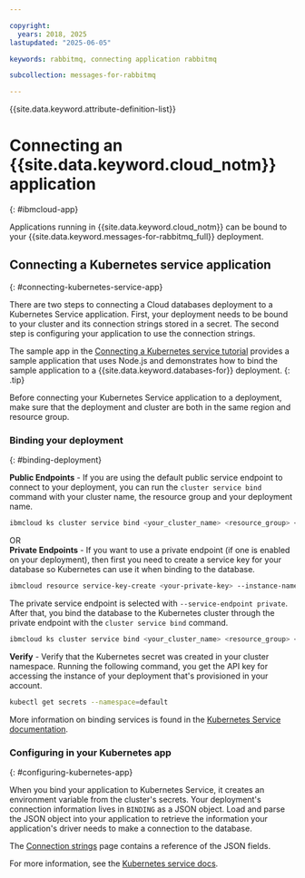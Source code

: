 ```yaml
---

copyright:
  years: 2018, 2025
lastupdated: "2025-06-05"

keywords: rabbitmq, connecting application rabbitmq

subcollection: messages-for-rabbitmq

---
```


{{site.data.keyword.attribute-definition-list}}

# Connecting an {{site.data.keyword.cloud_notm}} application
{: #ibmcloud-app}

Applications running in {{site.data.keyword.cloud_notm}} can be bound to your {{site.data.keyword.messages-for-rabbitmq_full}} deployment. 

## Connecting a Kubernetes service application
{: #connecting-kubernetes-service-app}

There are two steps to connecting a Cloud databases deployment to a Kubernetes Service application. First, your deployment needs to be bound to your cluster and its connection strings stored in a secret. The second step is configuring your application to use the connection strings.

The sample app in the [Connecting a Kubernetes service tutorial](/docs/messages-for-rabbitmq?topic=messages-for-rabbitmq-tutorial-k8s-app) provides a sample application that uses Node.js and demonstrates how to bind the sample application to a {{site.data.keyword.databases-for}} deployment.
{: .tip}

Before connecting your Kubernetes Service application to a deployment, make sure that the deployment and cluster are both in the same region and resource group.

### Binding your deployment
{: #binding-deployment}

**Public Endpoints** - If you are using the default public service endpoint to connect to your deployment, you can run the `cluster service bind` command with your cluster name, the resource group and your deployment name.

```sh
ibmcloud ks cluster service bind <your_cluster_name> <resource_group> <your_database_deployment>
```
OR  
**Private Endpoints** - If you want to use a private endpoint (if one is enabled on your deployment), then first you need to create a service key for your database so Kubernetes can use it when binding to the database.

```sh
ibmcloud resource service-key-create <your-private-key> --instance-name <your_database_deployment> --service-endpoint private  
```

The private service endpoint is selected with `--service-endpoint private`. After that, you bind the database to the Kubernetes cluster through the private endpoint with the `cluster service bind` command.

```sh
ibmcloud ks cluster service bind <your_cluster_name> <resource_group> <your_database_deployment> --key <your-private-key>
```

**Verify** - Verify that the Kubernetes secret was created in your cluster namespace. Running the following command, you get the API key for accessing the instance of your deployment that's provisioned in your account.

```sh
kubectl get secrets --namespace=default
```

More information on binding services is found in the [Kubernetes Service documentation](/docs/containers?topic=containers-service-binding#bind-services).

### Configuring in your Kubernetes app 
{: #configuring-kubernetes-app}

When you bind your application to Kubernetes Service, it creates an environment variable from the cluster's secrets. Your deployment's connection information lives in `BINDING` as a JSON object. Load and parse the JSON object into your application to retrieve the information your application's driver needs to make a connection to the database. 

The [Connection strings](/docs/messages-for-rabbitmq?topic=messages-for-rabbitmq-connection-strings#connection-string-breakdown) page contains a reference of the JSON fields.

For more information, see the [Kubernetes service docs](https://cloud.ibm.com/docs/containers?topic=containers-service-binding#reference_secret).
